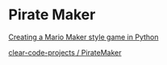 # Pirate Maker

[Creating a Mario Maker style game in Python](https://www.youtube.com/watch?v=qYomF9p_SYM)

[clear-code-projects / PirateMaker](https://github.com/clear-code-projects/PirateMaker)

